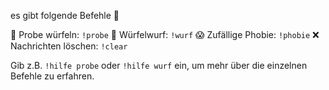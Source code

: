 es gibt folgende Befehle :robot:

:dart: Probe würfeln: `!probe`
:game_die: Würfelwurf: `!wurf`
:scream: Zufällige Phobie: `!phobie`
:x: Nachrichten löschen: `!clear`

Gib z.B. `!hilfe probe` oder `!hilfe wurf` ein, um mehr über die einzelnen Befehle zu erfahren.